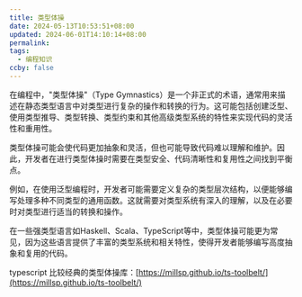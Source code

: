 ```yaml
---
title: 类型体操
date: 2024-05-13T10:53:51+08:00
updated: 2024-06-01T14:10:14+08:00
permalink: 
tags:
  - 编程知识
ccby: false
---
```

在编程中，"类型体操"（Type Gymnastics）是一个非正式的术语，通常用来描述在静态类型语言中对类型进行复杂的操作和转换的行为。这可能包括创建泛型、使用类型推导、类型转换、类型约束和其他高级类型系统的特性来实现代码的灵活性和重用性。

类型体操可能会使代码更加抽象和灵活，但也可能导致代码难以理解和维护。因此，开发者在进行类型体操时需要在类型安全、代码清晰性和复用性之间找到平衡点。

例如，在使用泛型编程时，开发者可能需要定义复杂的类型层次结构，以便能够编写处理多种不同类型的通用函数。这就需要对类型系统有深入的理解，以及在必要时对类型进行适当的转换和操作。

在一些强类型语言如Haskell、Scala、TypeScript等中，类型体操可能更为常见，因为这些语言提供了丰富的类型系统和相关特性，使得开发者能够编写高度抽象和复用的代码。

typescript 比较经典的类型体操库：[https://millsp.github.io/ts-toolbelt/](https://millsp.github.io/ts-toolbelt/)
